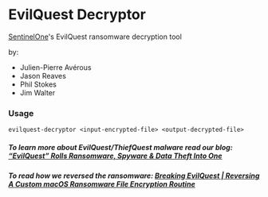 # EvilQuest Decryptor

[SentinelOne](https://sentinelone.com)'s EvilQuest ransomware decryption tool

  by:
   * Julien-Pierre Avérous
   * Jason Reaves
   * Phil Stokes
   * Jim Walter
### Usage
```
evilquest-decryptor <input-encrypted-file> <output-decrypted-file>
```


##### To learn more about EvilQuest/ThiefQuest malware read our blog: [“EvilQuest” Rolls Ransomware, Spyware & Data Theft Into One](https://www.sentinelone.com/blog/evilquest-a-new-macos-malware-rolls-ransomware-spyware-and-data-theft-into-one/)
##### To read how we reversed the ransomware: [Breaking EvilQuest | Reversing A Custom macOS Ransomware File Encryption Routine](https://labs.sentinelone.com/breaking-evilquest-reversing-a-custom-macos-ransomware-file-encryption-routine/)
